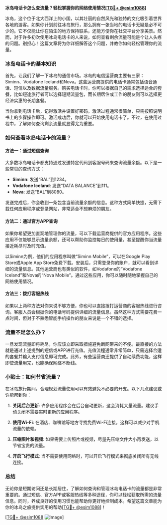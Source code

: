 **冰岛电话卡怎么查流量？轻松掌握你的网络使用情况[[TG💪+ @esim1088](https://t.me/s/esim1088)]**

冰岛，这个位于北大西洋上的小国，以其壮丽的自然风光和独特的文化吸引着世界各地的游客。如果你计划前往冰岛旅行，那么拥有一张当地的电话卡无疑是必不可少的。它不仅能让你在陌生的地方保持联系，还能方便你在社交平台分享美景。然而，对于许多初次使用冰岛电话卡的人来说，如何查看剩余流量可能是个让人头疼的问题。别担心！这篇文章将为你详细解答这个问题，并教你如何轻松管理你的流量。

### 冰岛电话卡的基本知识

首先，让我们了解一下冰岛的通信市场。冰岛的电信运营商主要有三家：Siminn、Vodafone Iceland和Nova。这些运营商提供的电话卡通常包括语音通话、短信以及数据流量服务。购买电话卡时，你可以根据自己的需求选择适合的套餐，比如短途旅行者可以选择短期流量包，而长期居住或工作的朋友则可以选择更经济实惠的长期套餐。

当你拿到电话卡后，记得激活并设置好密码。激活过程通常很简单，只需按照说明书上的步骤操作即可。激活成功后，你就可以开始使用电话卡了。不过，在使用过程中，了解如何查询剩余流量就显得尤为重要。

### 如何查看冰岛电话卡的流量？

#### 方法一：通过短信查询

大多数冰岛电话卡都支持通过发送特定代码到客服号码来查询流量余额。以下是一些常见的查询方式：

- **Siminn**: 发送“BAL”到1234。
- **Vodafone Iceland**: 发送“DATA BALANCE”到111。
- **Nova**: 发送“BAL”到8080。

发送完成后，你会收到一条包含当前流量余额的信息。这种方式简单快捷，无需下载任何应用程序或登录网站，非常适合不想麻烦的朋友。

#### 方法二：通过官方APP查询

如果你希望更加直观地管理你的流量，可以下载运营商提供的官方应用程序。这些应用不仅能够显示流量余额，还可以帮助你监控每日的使用量，甚至提醒你当流量接近耗尽时及时充值。

以Siminn为例，他们的应用程序叫做“Siminn Mobile”，可以在Google Play Store或Apple App Store免费下载。安装后，只需登录你的账户，就可以看到详细的流量信息。其他运营商也有类似的软件，如Vodafone的“Vodafone Iceland”和Nova的“Nova Mobile”。通过这些应用，你可以随时随地掌握自己的网络使用情况。

#### 方法三：拨打客服热线

如果以上两种方法对你来说不够方便，你也可以直接拨打运营商的客服热线进行咨询。客服人员会根据你的电话号码提供详细的流量信息。虽然这种方式需要花费一点时间，但对于不熟悉智能手机操作的朋友来说是一个不错的选择。

### 流量不足怎么办？

一旦发现流量即将耗尽，你应该立即采取措施避免断网带来的不便。最直接的方法就是通过上述提到的短信或APP进行充值。充值流程通常非常简单，只需选择合适的套餐并输入支付信息即可完成。此外，有些运营商还提供了自动续费功能，这样即使流量用完，也能确保网络不断线。

### 小贴士：如何节省流量？

在冰岛旅行期间，合理规划流量使用可以有效避免不必要的开支。以下几点建议或许能帮到你：

1. **关闭后台更新**: 许多应用程序会在后台自动更新，这会消耗大量流量。建议手动关闭不需要实时更新的应用程序。
   
2. **使用Wi-Fi**: 在酒店、咖啡馆等地方寻找免费Wi-Fi连接，这样可以减少对手机流量的依赖。
   
3. **压缩图片和视频**: 如果需要上传照片或视频，尽量先压缩文件大小再发送，以节省宝贵的流量。
   
4. **开启飞行模式**: 当不需要使用网络时，可以开启飞行模式来彻底关闭所有无线连接。

### 总结

无论你是短期访问还是长期居住，了解如何查询和管理冰岛电话卡的流量都是非常重要的。通过短信、官方APP或客服热线等多种途径，你可以轻松获取所需的流量信息。同时，养成良好的使用习惯也能帮助你更好地控制成本。希望这篇文章能为你的冰岛之旅提供实用的帮助[[TG💪+ @esim1088](https://t.me/s/esim1088)]！

[[TG💪+ @esim1088](https://t.me/s/esim1088) ![Image](https://i.postimg.cc/4NQfJmqS/Snipaste-2025-05-13-00-14-12.png)]